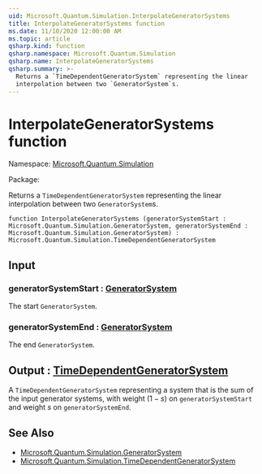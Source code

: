 ```yaml
---
uid: Microsoft.Quantum.Simulation.InterpolateGeneratorSystems
title: InterpolateGeneratorSystems function
ms.date: 11/10/2020 12:00:00 AM
ms.topic: article
qsharp.kind: function
qsharp.namespace: Microsoft.Quantum.Simulation
qsharp.name: InterpolateGeneratorSystems
qsharp.summary: >-
  Returns a `TimeDependentGeneratorSystem` representing the linear
  interpolation between two `GeneratorSystem`s.
---
```


# InterpolateGeneratorSystems function

Namespace: [Microsoft.Quantum.Simulation](xref:Microsoft.Quantum.Simulation)

Package: [](https://nuget.org/packages/)


Returns a `TimeDependentGeneratorSystem` representing the linearinterpolation between two `GeneratorSystem`s.

```qsharp
function InterpolateGeneratorSystems (generatorSystemStart : Microsoft.Quantum.Simulation.GeneratorSystem, generatorSystemEnd : Microsoft.Quantum.Simulation.GeneratorSystem) : Microsoft.Quantum.Simulation.TimeDependentGeneratorSystem
```


## Input

### generatorSystemStart : [GeneratorSystem](xref:Microsoft.Quantum.Simulation.GeneratorSystem)

The start `GeneratorSystem`.


### generatorSystemEnd : [GeneratorSystem](xref:Microsoft.Quantum.Simulation.GeneratorSystem)

The end `GeneratorSystem`.



## Output : [TimeDependentGeneratorSystem](xref:Microsoft.Quantum.Simulation.TimeDependentGeneratorSystem)

A `TimeDependentGeneratorSystem` representing a system that is thesum of the input generator systems, with weight $(1-s)$ on`generatorSystemStart` and weight $s$ on `generatorSystemEnd`.

## See Also

- [Microsoft.Quantum.Simulation.GeneratorSystem](xref:Microsoft.Quantum.Simulation.GeneratorSystem)
- [Microsoft.Quantum.Simulation.TimeDependentGeneratorSystem](xref:Microsoft.Quantum.Simulation.TimeDependentGeneratorSystem)